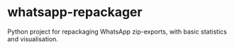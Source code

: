 # whatsapp-repackager
Python project for repackaging WhatsApp zip-exports, with basic statistics and visualisation.
